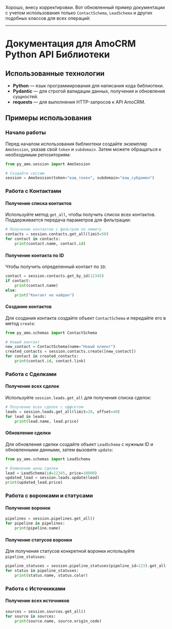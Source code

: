 Хорошо, внесу корректировки. Вот обновленный пример документации с учетом использования только `ContactSchema`, `LeadSchema` и других подобных классов для всех операций:

---

# Документация для AmoCRM Python API Библиотеки

## Использованные технологии
- **Python** — язык программирования для написания кода библиотеки.
- **Pydantic** — для строгой валидации данных, получения и обновления сущностей.
- **requests** — для выполнения HTTP-запросов к API AmoCRM.

## Примеры использования

### Начало работы

Перед началом использования библиотеки создайте экземпляр `AmoSession`, указав свой `token` и `subdomain`. Затем можете обращаться к необходимым репозиториям:

```python
from py_amo.session import AmoSession

# Создайте сессию
session = AmoSession(token="ваш_токен", subdomain="ваш_субдомен")
```

### Работа с Контактами

#### Получение списка контактов

Используйте метод `get_all`, чтобы получить список всех контактов. Поддерживается передача параметров для фильтрации:

```python
# Получение контактов с фильтром по лимиту
contacts = session.contacts.get_all(limit=50)
for contact in contacts:
    print(contact.name, contact.id)
```

#### Получение контакта по ID

Чтобы получить определенный контакт по `ID`:

```python
contact = session.contacts.get_by_id(12345)
if contact:
    print(contact.name)
else:
    print("Контакт не найден")
```

#### Создание контактов

Для создания контакта создайте объект `ContactSchema` и передайте его в метод `create`:

```python
from py_amo.schemas import ContactSchema

# Новый контакт
new_contact = ContactSchema(name="Новый клиент")
created_contacts = session.contacts.create([new_contact])
for contact in created_contacts:
    print(contact.id, contact.link)
```

### Работа с Сделками

#### Получение всех сделок

Используйте `session.leads.get_all` для получения списка сделок:

```python
# Получение всех сделок с оффсетом
leads = session.leads.get_all(limit=20, offset=40)
for lead in leads:
    print(lead.name, lead.price)
```

#### Обновление сделки

Для обновления сделки создайте объект `LeadSchema` с нужным ID и обновленными данными, затем вызовите `update`:

```python
from py_amo.schemas import LeadSchema

# Изменение цены сделки
lead = LeadSchema(id=12345, price=10000)
updated_lead = session.leads.update(lead)
print(updated_lead.price)
```

### Работа с воронками и статусами

#### Получение воронок

```python
pipelines = session.pipelines.get_all()
for pipeline in pipelines:
    print(pipeline.name)
```

#### Получение статусов воронки

Для получения статусов конкретной воронки используйте `pipeline_statuses`:

```python
pipeline_statuses = session.pipeline_statuses(pipeline_id=123).get_all()
for status in pipeline_statuses:
    print(status.name, status.color)
```

### Работа с Источниками

#### Получение всех источников

```python
sources = session.sources.get_all()
for source in sources:
    print(source.name, source.origin_code)
```